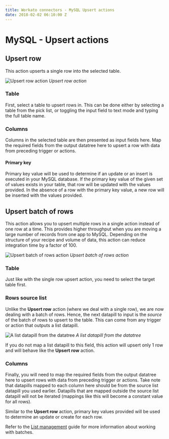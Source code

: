```yaml
---
title: Workato connectors - MySQL Upsert actions
date: 2018-02-02 06:10:00 Z
---
```


# MySQL - Upsert actions

## Upsert row
This action upserts a single row into the selected table.

![Upsert row action](~@img/mysql/upsert-row-action.png)
*Upsert row action*

### Table
First, select a table to upsert rows in. This can be done either by selecting a table from the pick list, or toggling the input field to text mode and typing the full table name.

### Columns
Columns in the selected table are then presented as input fields here. Map the required fields from the output datatree here to upsert a row with data from preceding trigger or actions.

#### Primary key
Primary key value will be used to determine if an update or an insert is executed in your MySQL database. If the primary key value of the given set of values exists in your table, that row will be updated with the values provided. In the absence of a row with the primary key value, a new row will be inserted with the values provided.

## Upsert batch of rows
This action allows you to upsert multiple rows in a single action instead of one row at a time. This provides higher throughput when you are moving a large number of records from one app to MySQL. Depending on the structure of your recipe and volume of data, this action can reduce integration time by a factor of 100.

![Upsert batch of rows action](~@img/mysql/upsert-rows-batch-action.png)
*Upsert batch of rows action*

### Table
Just like with the single row upsert action, you need to select the target table first.

### Rows source list
Unlike the **Upsert row** action (where we deal with a single row), we are now dealing with a batch of rows. Hence, the next datapill to input is the *source* of the batch of rows to upsert to the table. This can come from any trigger or action that outputs a list datapill.

![A list datapill from the datatree](~@img/mysql/list_datapill_in_output_tree.png)
*A list datapill from the datatree*


If you do not map a list datapill to this field, this action will upsert only 1 row and will behave like the **Upsert row** action.

### Columns
Finally, you will need to map the required fields from the output datatree here to upsert rows with data from preceding trigger or actions. Take note that datapills mapped to each column here should be from the source list datapill you used earlier. Datapills that are mapped outside the source list datapill will not be iterated (mappings like this will become a constant value for all rows).

Similar to the **Upsert row** action, primary key values provided will be used to determine an update or create for each row.

Refer to the [List management](/features/list-management.md) guide for more information about working with batches.
